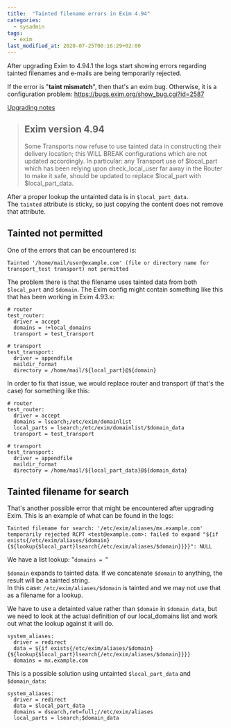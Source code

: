```yaml
---
title:  "Tainted filename errors in Exim 4.94"
categories:
  - sysadmin
tags:
  - exim
last_modified_at: 2020-07-25T00:16:29+02:00
---
```


After upgrading Exim to 4.94.1 the logs start showing errors regarding tainted filenames and
e-mails are being temporarily rejected.

If the error is "**taint mismatch**", then that's an exim bug. Otherwise, it is a configuration problem:
https://bugs.exim.org/show_bug.cgi?id=2587

[Upgrading notes](https://git.exim.org/exim.git/blob/HEAD:/src/README.UPDATING)

>Exim version 4.94
>-----------------
>
>Some Transports now refuse to use tainted data in constructing their delivery
>location; this WILL BREAK configurations which are not updated accordingly.
>In particular: any Transport use of $local_part which has been relying upon
>check_local_user far away in the Router to make it safe, should be updated to
>replace $local_part with $local_part_data.

After a proper lookup the untainted data is in `$local_part_data`.  
The `tainted` attribute is sticky, so just copying the content does not remove that attribute.

## Tainted not permitted

One of the errors that can be encountered is:

`Tainted '/home/mail/user@example.com' (file or directory name for transport_test transport) not permitted`


The problem there is that the filename uses tainted data from both `$local_part` and `$domain`.
The Exim config might contain something like this that has been working in Exim 4.93.x:

```
# router
test_router:
  driver = accept
  domains = !+local_domains
  transport = test_transport

# transport
test_transport:
  driver = appendfile
  maildir_format
  directory = /home/mail/${local_part}@${domain}
```

In order to fix that issue, we would replace router and transport (if that's the case) for something like this:
```
# router
test_router:
  driver = accept
  domains = lsearch;/etc/exim/domainlist
  local_parts = lsearch;/etc/exim/domainlist/$domain_data
  transport = test_transport

# transport
test_transport:
  driver = appendfile
  maildir_format
  directory = /home/mail/${local_part_data}@${domain_data}
```

## Tainted filename for search

That's another possible error that might be encountered after upgrading Exim. This is an example of what can be found in the logs:

`Tainted filename for search: '/etc/exim/aliases/mx.example.com' temporarily rejected RCPT <test@example.com>: failed to expand "${if exists{/etc/exim/aliases/$domain}{${lookup{$local_part}lsearch{/etc/exim/aliases/$domain}}}}": NULL`

We have a list lookup: "`domains = `"

`$domain` expands to tainted data. If we concatenate `$domain` to anything, the result will be a tainted string.  
In this case: `/etc/exim/aliases/$domain` is tainted and we may not use that as a filename for a lookup.

We have to use a detainted value rather than `$domain` in `$domain_data`, but we need to look at the actual
definition of our local_domains list and work out what the lookup against it will do.

```
system_aliases:
  driver = redirect
  data = ${if exists{/etc/exim/aliases/$domain}{${lookup{$local_part}lsearch{/etc/exim/aliases/$domain}}}}
  domains = mx.example.com
```

This is a possible solution using untainted `$local_part_data` and `$domain_data`:
```
system_aliases:
  driver = redirect
  data = $local_part_data
  domains = dsearch,ret=full;//etc/exim/aliases
  local_parts = lsearch;$domain_data
```
